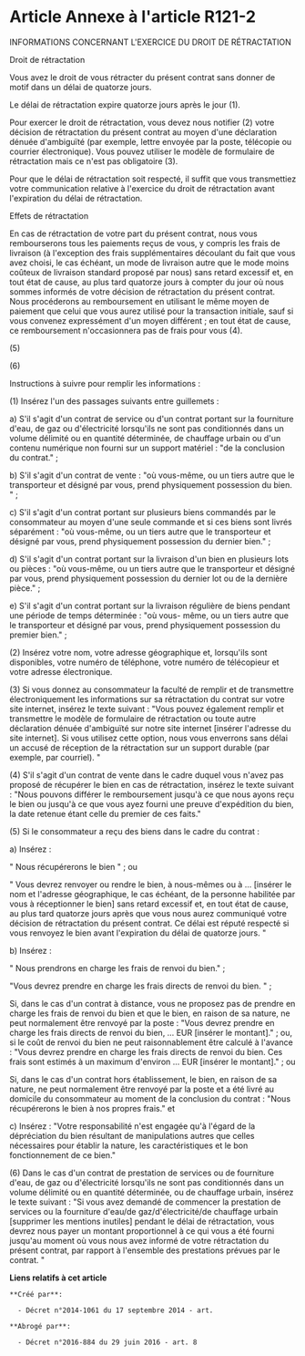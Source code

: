 # Article Annexe à l'article R121-2

INFORMATIONS CONCERNANT L'EXERCICE DU DROIT DE RÉTRACTATION

Droit de rétractation

Vous avez le droit de vous rétracter du présent contrat sans donner de motif dans un délai de quatorze jours.

Le délai de rétractation expire quatorze jours après le jour (1).

Pour exercer le droit de rétractation, vous devez nous notifier (2) votre décision de rétractation du présent contrat au
moyen d'une déclaration dénuée d'ambiguïté (par exemple, lettre envoyée par la poste, télécopie ou courrier électronique).
Vous pouvez utiliser le modèle de formulaire de rétractation mais ce n'est pas obligatoire (3).

Pour que le délai de rétractation soit respecté, il suffit que vous transmettiez votre communication relative à l'exercice du
droit de rétractation avant l'expiration du délai de rétractation.

Effets de rétractation

En cas de rétractation de votre part du présent contrat, nous vous rembourserons tous les paiements reçus de vous, y compris
les frais de livraison (à l'exception des frais supplémentaires découlant du fait que vous avez choisi, le cas échéant, un
mode de livraison autre que le mode moins coûteux de livraison standard proposé par nous) sans retard excessif et, en tout
état de cause, au plus tard quatorze jours à compter du jour où nous sommes informés de votre décision de rétractation du
présent contrat. Nous procéderons au remboursement en utilisant le même moyen de paiement que celui que vous aurez utilisé
pour la transaction initiale, sauf si vous convenez expressément d'un moyen différent ; en tout état de cause, ce
remboursement n'occasionnera pas de frais pour vous (4).

(5)

(6)

Instructions à suivre pour remplir les informations :

(1) Insérez l'un des passages suivants entre guillemets : 

a) S'il s'agit d'un contrat de service ou d'un contrat portant sur la fourniture d'eau, de gaz ou d'électricité lorsqu'ils ne
sont pas conditionnés dans un volume délimité ou en quantité déterminée, de chauffage urbain ou d'un contenu numérique non
fourni sur un support matériel : "de la conclusion du contrat." ;

b) S'il s'agit d'un contrat de vente : "où vous-même, ou un tiers autre que le transporteur et désigné par vous, prend
physiquement possession du bien. " ;

c) S'il s'agit d'un contrat portant sur plusieurs biens commandés par le consommateur au moyen d'une seule commande et si ces
biens sont livrés séparément : "où vous-même, ou un tiers autre que le transporteur et désigné par vous, prend physiquement
possession du dernier bien." ;

d) S'il s'agit d'un contrat portant sur la livraison d'un bien en plusieurs lots ou pièces : "où vous-même, ou un tiers autre
que le transporteur et désigné par vous, prend physiquement possession du dernier lot ou de la dernière pièce." ;

e) S'il s'agit d'un contrat portant sur la livraison régulière de biens pendant une période de temps déterminée : "où vous-
même, ou un tiers autre que le transporteur et désigné par vous, prend physiquement possession du premier bien." ;

(2) Insérez votre nom, votre adresse géographique et, lorsqu'ils sont disponibles, votre numéro de téléphone, votre numéro de
télécopieur et votre adresse électronique.

(3) Si vous donnez au consommateur la faculté de remplir et de transmettre électroniquement les informations sur sa
rétractation du contrat sur votre site internet, insérez le texte suivant : "Vous pouvez également remplir et transmettre le
modèle de formulaire de rétractation ou toute autre déclaration dénuée d'ambiguïté sur notre site internet [insérer l'adresse
du site internet]. Si vous utilisez cette option, nous vous enverrons sans délai un accusé de réception de la rétractation
sur un support durable (par exemple, par courriel). "

(4) S'il s'agit d'un contrat de vente dans le cadre duquel vous n'avez pas proposé de récupérer le bien en cas de
rétractation, insérez le texte suivant : "Nous pouvons différer le remboursement jusqu'à ce que nous ayons reçu le bien ou
jusqu'à ce que vous ayez fourni une preuve d'expédition du bien, la date retenue étant celle du premier de ces faits."

(5) Si le consommateur a reçu des biens dans le cadre du contrat :

a) Insérez :

" Nous récupérerons le bien " ; ou

" Vous devrez renvoyer ou rendre le bien, à nous-mêmes ou à … [insérer le nom et l'adresse géographique, le cas échéant, de
la personne habilitée par vous à réceptionner le bien] sans retard excessif et, en tout état de cause, au plus tard quatorze
jours après que vous nous aurez communiqué votre décision de rétractation du présent contrat. Ce délai est réputé respecté si
vous renvoyez le bien avant l'expiration du délai de quatorze jours. "

b) Insérez :

" Nous prendrons en charge les frais de renvoi du bien." ;

"Vous devrez prendre en charge les frais directs de renvoi du bien. " ;

Si, dans le cas d'un contrat à distance, vous ne proposez pas de prendre en charge les frais de renvoi du bien et que le
bien, en raison de sa nature, ne peut normalement être renvoyé par la poste : "Vous devrez prendre en charge les frais
directs de renvoi du bien, … EUR [insérer le montant]." ; ou, si le coût de renvoi du bien ne peut raisonnablement être
calculé à l'avance : "Vous devrez prendre en charge les frais directs de renvoi du bien. Ces frais sont estimés à un maximum
d'environ … EUR [insérer le montant]." ; ou

Si, dans le cas d'un contrat hors établissement, le bien, en raison de sa nature, ne peut normalement être renvoyé par la
poste et a été livré au domicile du consommateur au moment de la conclusion du contrat : "Nous récupérerons le bien à nos
propres frais." et

c) Insérez : "Votre responsabilité n'est engagée qu'à l'égard de la dépréciation du bien résultant de manipulations autres
que celles nécessaires pour établir la nature, les caractéristiques et le bon fonctionnement de ce bien."

(6) Dans le cas d'un contrat de prestation de services ou de fourniture d'eau, de gaz ou d'électricité lorsqu'ils ne sont pas
conditionnés dans un volume délimité ou en quantité déterminée, ou de chauffage urbain, insérez le texte suivant : "Si vous
avez demandé de commencer la prestation de services ou la fourniture d'eau/de gaz/d'électricité/de chauffage urbain
[supprimer les mentions inutiles] pendant le délai de rétractation, vous devrez nous payer un montant proportionnel à ce qui
vous a été fourni jusqu'au moment où vous nous avez informé de votre rétractation du présent contrat, par rapport à
l'ensemble des prestations prévues par le contrat. "

**Liens relatifs à cet article**

	**Créé par**:

	  - Décret n°2014-1061 du 17 septembre 2014 - art.

	**Abrogé par**:

	  - Décret n°2016-884 du 29 juin 2016 - art. 8
